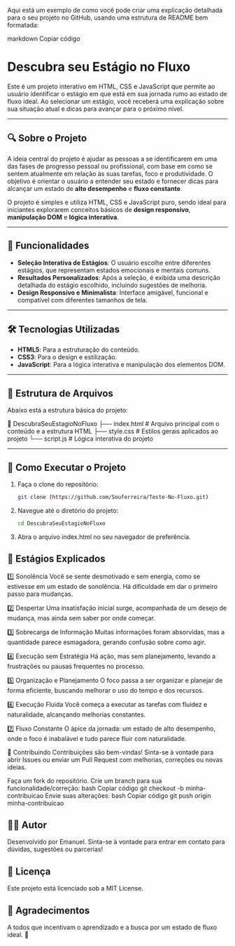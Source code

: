 Aqui está um exemplo de como você pode criar uma explicação detalhada para o seu projeto no GitHub, usando uma estrutura de README bem formatada:

markdown
Copiar código
# Descubra seu Estágio no Fluxo

Este é um projeto interativo em HTML, CSS e JavaScript que permite ao usuário identificar o estágio em que está em sua jornada rumo ao estado de fluxo ideal. Ao selecionar um estágio, você receberá uma explicação sobre sua situação atual e dicas para avançar para o próximo nível.

---

## 🔍 Sobre o Projeto

A ideia central do projeto é ajudar as pessoas a se identificarem em uma das fases de progresso pessoal ou profissional, com base em como se sentem atualmente em relação às suas tarefas, foco e produtividade. O objetivo é orientar o usuário a entender seu estado e fornecer dicas para alcançar um estado de **alto desempenho** e **fluxo constante**.

O projeto é simples e utiliza HTML, CSS e JavaScript puro, sendo ideal para iniciantes explorarem conceitos básicos de **design responsivo**, **manipulação DOM** e **lógica interativa**.

---

## 🎯 Funcionalidades

- **Seleção Interativa de Estágios**: O usuário escolhe entre diferentes estágios, que representam estados emocionais e mentais comuns.
- **Resultados Personalizados**: Após a seleção, é exibida uma descrição detalhada do estágio escolhido, incluindo sugestões de melhoria.
- **Design Responsivo e Minimalista**: Interface amigável, funcional e compatível com diferentes tamanhos de tela.

---

## 🛠️ Tecnologias Utilizadas

- **HTML5**: Para a estruturação do conteúdo.
- **CSS3**: Para o design e estilização.
- **JavaScript**: Para a lógica interativa e manipulação dos elementos DOM.

---

## 📂 Estrutura de Arquivos

Abaixo está a estrutura básica do projeto:

📂 DescubraSeuEstagioNoFluxo ├── index.html # Arquivo principal com o conteúdo e a estrutura HTML ├── style.css # Estilos gerais aplicados ao projeto └── script.js # Lógica interativa do projeto

---

## 🚀 Como Executar o Projeto

1. Faça o clone do repositório:
   ```bash
   git clone (https://github.com/Souferreira/Teste-No-Fluxo.git)
2. Navegue até o diretório do projeto:
     ```bash
   cd DescubraSeuEstagioNoFluxo
4. Abra o arquivo index.html no seu navegador de preferência.






## 📖 Estágios Explicados

1️⃣ Sonolência
Você se sente desmotivado e sem energia, como se estivesse em um estado de sonolência. Há dificuldade em dar o primeiro passo para mudanças.

2️⃣ Despertar
Uma insatisfação inicial surge, acompanhada de um desejo de mudança, mas ainda sem saber por onde começar.

3️⃣ Sobrecarga de Informação
Muitas informações foram absorvidas, mas a quantidade parece esmagadora, gerando confusão sobre como agir.

4️⃣ Execução sem Estratégia
Há ação, mas sem planejamento, levando a frustrações ou pausas frequentes no processo.

5️⃣ Organização e Planejamento
O foco passa a ser organizar e planejar de forma eficiente, buscando melhorar o uso do tempo e dos recursos.

6️⃣ Execução Fluida
Você começa a executar as tarefas com fluidez e naturalidade, alcançando melhorias constantes.

7️⃣ Fluxo Constante
O ápice da jornada: um estado de alto desempenho, onde o foco é inabalável e tudo parece fluir com naturalidade.

📝 Contribuindo
Contribuições são bem-vindas! Sinta-se à vontade para abrir Issues ou enviar um Pull Request com melhorias, correções ou novas ideias.

Faça um fork do repositório.
Crie um branch para sua funcionalidade/correção:
bash
Copiar código
git checkout -b minha-contribuicao
Envie suas alterações:
bash
Copiar código
git push origin minha-contribuicao

## 🧑‍💻 Autor
Desenvolvido por Emanuel.
Sinta-se à vontade para entrar em contato para dúvidas, sugestões ou parcerias!

## 📜 Licença
Este projeto está licenciado sob a MIT License.

## 🌟 Agradecimentos
A todos que incentivam o aprendizado e a busca por um estado de fluxo ideal. 🚀


